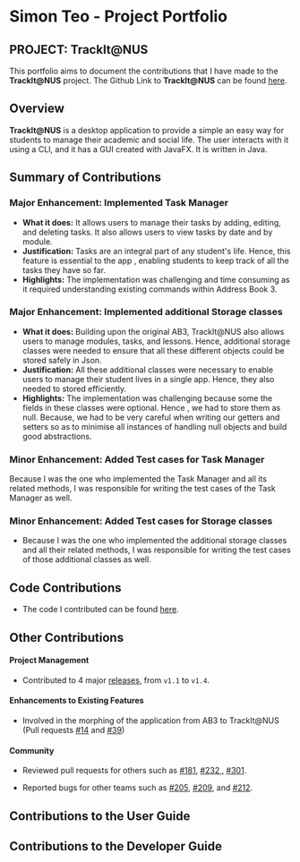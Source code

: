 # Simon Teo - Project Portfolio

## PROJECT: TrackIt@NUS

This portfolio aims to document the contributions that I have made to the **TrackIt@NUS** project. The Github Link to
 **TrackIt@NUS** can be found [here](https://github.com/AY2021S1-CS2103T-W13-4/tp).
 
## Overview

**TrackIt@NUS** is a desktop application to provide a simple an easy way for students to manage their academic and
 social life. The user interacts with it using a CLI, and it has a GUI created with JavaFX. It is written in Java.

## Summary of Contributions

### Major Enhancement: Implemented Task Manager

* **What it does:** It allows users to manage their tasks by adding, editing, and deleting tasks. It also allows
 users to view tasks by date and by module.
* **Justification:** Tasks are an integral part of any student's life. Hence, this feature is essential to the app
, enabling students to keep track of all the tasks they have so far.
* **Highlights:** The implementation was challenging and time consuming as it required understanding existing commands within Address Book 3.

### Major Enhancement: Implemented additional Storage classes

* **What it does:** Building upon the original AB3, TrackIt@NUS also allows users to manage modules, tasks, and
 lessons. Hence, additional storage classes were needed to ensure that all these different objects could be stored
  safely in Json.
* **Justification:** All these additional classes were necessary to enable users to manage their student lives in a
 single app. Hence, they also needed to stored efficiently.
* **Highlights:** The implementation was challenging because some the fields in these classes were optional. Hence
, we had to store them as null. Because, we had to be very careful when writing our getters and setters so as to
 minimise all instances of handling null objects and build good abstractions.

### Minor Enhancement: Added Test cases for Task Manager

Because I was the one who implemented the Task Manager and all its related methods, I was responsible for writing the
 test cases of the Task Manager as well.
 
### Minor Enhancement: Added Test cases for Storage classes

* Because I was the one who implemented the additional storage classes and all their related methods, I was responsible
 for writing the test cases of those additional classes as well.

## Code Contributions

* The code I contributed can be found [here](https://nus-cs2103-ay2021s1.github.io/tp-dashboard/#breakdown=true&search=simonteozw&sort=groupTitle&sortWithin=title&since=2020-08-14&timeframe=commit&mergegroup=&groupSelect=groupByRepos&checkedFileTypes=docs~functional-code~test-code~other&tabOpen=false).

## Other Contributions

#### Project Management

* Contributed to 4 major [releases](https://github.com/AY2021S1-CS2103T-W13-4/tp/releases), from `v1.1` to `v1.4`.

#### Enhancements to Existing Features

* Involved in the morphing of the application from AB3 to TrackIt@NUS (Pull requests [#14](https://github.com/AY2021S1-CS2103T-W13-4/tp/pull/14) 
and [#39](https://github.com/AY2021S1-CS2103T-W13-4/tp/pull/39))

#### Community

* Reviewed pull requests for others such as [#181](https://github.com/AY2021S1-CS2103T-W13-4/tp/pull/181), [#232
](https://github.com/AY2021S1-CS2103T-W13-4/tp/pull/232), [#301](https://github.com/AY2021S1-CS2103T-W13-4/tp/pull/301).

* Reported bugs for other teams such as [#205](https://github.com/AY2021S1-CS2103T-W17-1/tp/issues/205), [#209](https://github.com/AY2021S1-CS2103T-W17-1/tp/issues/209), 
and [#212](https://github.com/AY2021S1-CS2103T-W17-1/tp/issues/212).

## Contributions to the User Guide



## Contributions to the Developer Guide
